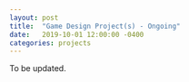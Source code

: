 ```yaml
---
layout: post
title:  "Game Design Project(s) - Ongoing"
date:   2019-10-01 12:00:00 -0400
categories: projects
---
```


To be updated.